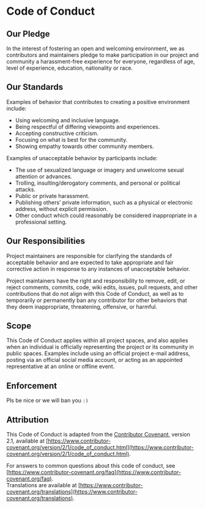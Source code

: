 # Code of Conduct

## Our Pledge

In the interest of fostering an open and welcoming environment, we as contributors and maintainers pledge to make participation in our project and community a harassment-free experience for everyone, regardless of age, level of experience, education, nationality or race.

## Our Standards

Examples of behavior that contributes to creating a positive environment include:

- Using welcoming and inclusive language.
- Being respectful of differing viewpoints and experiences.
- Accepting constructive criticism.
- Focusing on what is best for the community.
- Showing empathy towards other community members.

Examples of unacceptable behavior by participants include:

- The use of sexualized language or imagery and unwelcome sexual attention or advances.
- Trolling, insulting/derogatory comments, and personal or political attacks.
- Public or private harassment.
- Publishing others’ private information, such as a physical or electronic address, without explicit permission.
- Other conduct which could reasonably be considered inappropriate in a professional setting.

## Our Responsibilities

Project maintainers are responsible for clarifying the standards of acceptable behavior and are expected to take appropriate and fair corrective action in response to any instances of unacceptable behavior.

Project maintainers have the right and responsibility to remove, edit, or reject comments, commits, code, wiki edits, issues, pull requests, and other contributions that do not align with this Code of Conduct, as well as to temporarily or permanently ban any contributor for other behaviors that they deem inappropriate, threatening, offensive, or harmful.

## Scope

This Code of Conduct applies within all project spaces, and also applies when an individual is officially representing the project or its community in public spaces. Examples include using an official project e-mail address, posting via an official social media account, or acting as an appointed representative at an online or offline event.

## Enforcement

Pls be nice or we will ban you `:)`

## Attribution

This Code of Conduct is adapted from the [Contributor Covenant][homepage], version 2.1, available at [https://www.contributor-covenant.org/version/2/1/code_of_conduct.html](https://www.contributor-covenant.org/version/2/1/code_of_conduct.html).

For answers to common questions about this code of conduct, see [https://www.contributor-covenant.org/faq](https://www.contributor-covenant.org/faq).  
Translations are available at [https://www.contributor-covenant.org/translations](https://www.contributor-covenant.org/translations).

[homepage]: https://www.contributor-covenant.org
